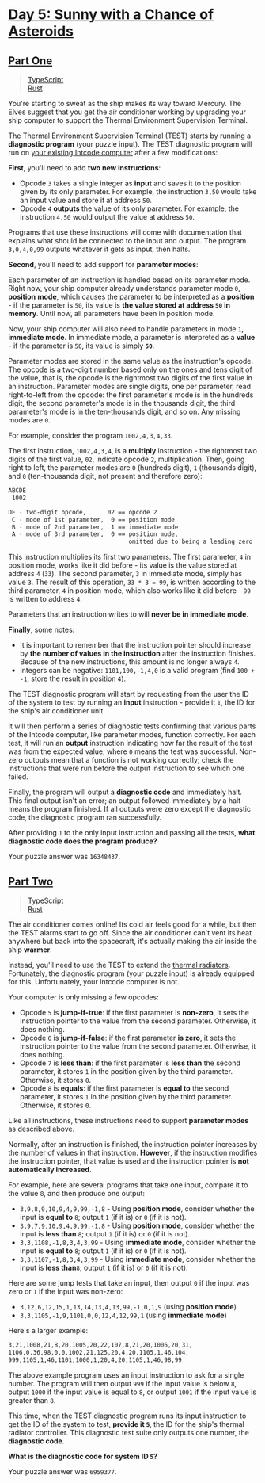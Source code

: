 # [Day 5: Sunny with a Chance of Asteroids](https://adventofcode.com/2019/day/5)

## [Part One](https://adventofcode.com/2019/day/5#part1)

> [TypeScript](/solutions/typescript/2019/05/part_one.ts)\
> [Rust](/solutions/rust/2019/05/src/lib.rs)

You're starting to sweat as the ship makes its way toward Mercury. The Elves
suggest that you get the air conditioner working by upgrading your ship
computer to support the Thermal Environment Supervision Terminal.

The Thermal Environment Supervision Terminal (TEST) starts by running a
**diagnostic program** (your puzzle input). The TEST diagnostic program will
run on [your existing Intcode computer](../02) after a few modifications:

**First**, you'll need to add **two new instructions**:

- Opcode `3` takes a single integer as **input** and saves it to the position
  given by its only parameter. For example, the instruction `3,50` would take
  an input value and store it at address `50`.
- Opcode `4` **outputs** the value of its only parameter. For example, the
  instruction `4,50` would output the value at address `50`.

Programs that use these instructions will come with documentation that explains
what should be connected to the input and output. The program `3,0,4,0,99`
outputs whatever it gets as input, then halts.

**Second**, you'll need to add support for **parameter modes**:

Each parameter of an instruction is handled based on its parameter mode. Right
now, your ship computer already understands parameter mode `0`, **position**
**mode**, which causes the parameter to be interpreted as a **position** - if
the parameter is `50`, its value is **the value stored at address `50` in**
**memory**. Until now, all parameters have been in position mode.

Now, your ship computer will also need to handle parameters in mode `1`,
**immediate mode**. In immediate mode, a parameter is interpreted as a
**value** - if the parameter is `50`, its value is simply **`50`**.

Parameter modes are stored in the same value as the instruction's opcode. The
opcode is a two-digit number based only on the ones and tens digit of the
value, that is, the opcode is the rightmost two digits of the first value in an
instruction. Parameter modes are single digits, one per parameter, read
right-to-left from the opcode: the first parameter's mode is in the hundreds
digit, the second parameter's mode is in the thousands digit, the third
parameter's mode is in the ten-thousands digit, and so on. Any missing modes
are `0`.

For example, consider the program `1002,4,3,4,33`.

The first instruction, `1002,4,3,4`, is a **multiply** instruction - the
rightmost two digits of the first value, `02`, indicate opcode `2`,
multiplication. Then, going right to left, the parameter modes are `0`
(hundreds digit), `1` (thousands digit), and `0` (ten-thousands digit, not
present and therefore zero):

```sh
ABCDE
 1002

DE - two-digit opcode,      02 == opcode 2
 C - mode of 1st parameter,  0 == position mode
 B - mode of 2nd parameter,  1 == immediate mode
 A - mode of 3rd parameter,  0 == position mode,
                                  omitted due to being a leading zero
```

This instruction multiplies its first two parameters. The first parameter, `4`
in position mode, works like it did before - its value is the value stored at
address `4` (`33`). The second parameter, `3` in immediate mode, simply has
value `3`. The result of this operation, `33 * 3 = 99`, is written according to
the third parameter, `4` in position mode, which also works like it did
before - `99` is written to address `4`.

Parameters that an instruction writes to will **never be in immediate mode**.

**Finally**, some notes:

- It is important to remember that the instruction pointer should increase by
  **the number of values in the instruction** after the instruction finishes.
  Because of the new instructions, this amount is no longer always `4`.
- Integers can be negative: `1101,100,-1,4,0` is a valid program (find
  `100 + -1`, store the result in position `4`).

The TEST diagnostic program will start by requesting from the user the ID of
the system to test by running an **input** instruction - provide it `1`, the ID
for the ship's air conditioner unit.

It will then perform a series of diagnostic tests confirming that various parts
of the Intcode computer, like parameter modes, function correctly. For each
test, it will run an **output** instruction indicating how far the result of
the test was from the expected value, where `0` means the test was successful.
Non-zero outputs mean that a function is not working correctly; check the
instructions that were run before the output instruction to see which one
failed.

Finally, the program will output a **diagnostic code** and immediately halt.
This final output isn't an error; an output followed immediately by a halt
means the program finished. If all outputs were zero except the diagnostic
code, the diagnostic program ran successfully.

After providing `1` to the only input instruction and passing all the tests,
**what diagnostic code does the program produce?**

Your puzzle answer was `16348437`.

## [Part Two](https://adventofcode.com/2019/day/5#part2)

> [TypeScript](/solutions/typescript/2019/05/part_two.ts)\
> [Rust](/solutions/rust/2019/05/src/lib.rs)

The air conditioner comes online! Its cold air feels good for a while, but then
the TEST alarms start to go off. Since the air conditioner can't vent its heat
anywhere but back into the spacecraft, it's actually making the air inside the
ship **warmer**.

Instead, you'll need to use the TEST to extend the
[thermal radiators](https://en.wikipedia.org/wiki/Spacecraft_thermal_control).
Fortunately, the diagnostic program (your puzzle input) is already equipped for
this. Unfortunately, your Intcode computer is not.

Your computer is only missing a few opcodes:

- Opcode `5` is **jump-if-true**: if the first parameter is **non-zero**, it
  sets the instruction pointer to the value from the second parameter.
  Otherwise, it does nothing.
- Opcode `6` is **jump-if-false**: if the first parameter **is zero**, it sets
  the instruction pointer to the value from the second parameter. Otherwise,
  it does nothing.
- Opcode `7` is **less than**: if the first parameter is **less than** the
  second parameter, it stores `1` in the position given by the third parameter.
  Otherwise, it stores `0`.
- Opcode `8` is **equals**: if the first parameter is **equal to** the second
  parameter, it stores `1` in the position given by the third parameter.
  Otherwise, it stores `0`.

Like all instructions, these instructions need to support **parameter modes**
as described above.

Normally, after an instruction is finished, the instruction pointer increases
by the number of values in that instruction. **However**, if the instruction
modifies the instruction pointer, that value is used and the instruction
pointer is **not automatically increased**.

For example, here are several programs that take one input, compare it to the
value `8`, and then produce one output:

- `3,9,8,9,10,9,4,9,99,-1,8` - Using **position mode**, consider whether the
  input is **equal to** `8`; output `1` (if it is) or `0` (if it is not).
- `3,9,7,9,10,9,4,9,99,-1,8` - Using **position mode**, consider whether the
  input is **less than** `8`; output `1` (if it is) or `0` (if it is not).
- `3,3,1108,-1,8,3,4,3,99` - Using **immediate mode**, consider whether the
  input is **equal to** `8`; output `1` (if it is) or `0` (if it is not).
- `3,3,1107,-1,8,3,4,3,99` - Using **immediate mode**, consider whether the
  input is **less than**`8`; output `1` (if it is) or `0` (if it is not).

Here are some jump tests that take an input, then output `0` if the input was
zero or `1` if the input was non-zero:

- `3,12,6,12,15,1,13,14,13,4,13,99,-1,0,1,9` (using **position mode**)
- `3,3,1105,-1,9,1101,0,0,12,4,12,99,1` (using **immediate mode**)

Here's a larger example:

```sh
3,21,1008,21,8,20,1005,20,22,107,8,21,20,1006,20,31,
1106,0,36,98,0,0,1002,21,125,20,4,20,1105,1,46,104,
999,1105,1,46,1101,1000,1,20,4,20,1105,1,46,98,99
```

The above example program uses an input instruction to ask for a single number.
The program will then output `999` if the input value is below `8`, output
`1000` if the input value is equal to `8`, or output `1001` if the input value
is greater than `8`.

This time, when the TEST diagnostic program runs its input instruction to get
the ID of the system to test, **provide it `5`**, the ID for the ship's thermal
radiator controller. This diagnostic test suite only outputs one number, the
**diagnostic code**.

**What is the diagnostic code for system ID `5`?**

Your puzzle answer was `6959377`.
